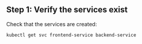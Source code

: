 ## Step 1: Verify the services exist

Check that the services are created:

```bash
kubectl get svc frontend-service backend-service
